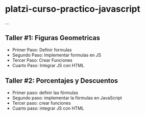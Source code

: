 # platzi-curso-practico-javascript

...

## Taller #1: Figuras Geometricas

- Primer Paso: Definir formulas
- Segundo Paso: Implementar formulas en JS
- Tercer Paso: Crear Funciones
- Cuarto Paso: Integrar JS con HTML

## Taller #2: Porcentajes y Descuentos

- Primer paso: definir las fórmulas
- Segundo paso: implementar la fórmulas en JavaScript 
- Tercer paso: crear funciones
- Cuarto paso: integrar JS con HTML